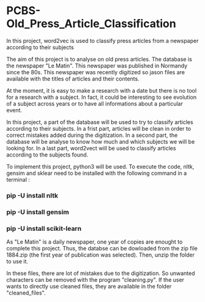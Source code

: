 # PCBS-Old_Press_Article_Classification
In this project, word2vec is used to classify press articles from a newspaper according to their subjects

The aim of this project is to analyse on old press articles. The database is the newspaper "Le Matin". This newspaper was published in Normandy since the 80s. This newspaper was recently digitized so jason files are available with the titles of articles and their contents. 

At the moment, it is easy to make a research with a date but there is no tool for a research with a subject. In fact, it could be interesting to see evolution of a subject across years or to have all informations about a particular event.

In this project, a part of the database will be used to try to classify articles according to their subjects. In a frist part, articles will be clean in order to correct mistakes added during the digitization. In a second part, the database will be analyse to know how much and which subjects we will be looking for. In a last part, word2vect will be used to classify articles according to the subjects found. 

To implement this project, python3 will be used. To execute the code, nltk, gensim and sklear need to be installed with the following command in a terminal :
### pip -U install nltk
### pip -U install gensim
### pip -U install scikit-learn

As "Le Matin" is a daily newspaper, one year of copies are enought to complete this project. Thus, the databse can be dowloaded from the zip file 1884.zip (the first year of publication was selected). Then, unzip the folder to use it.

In these files, there are lot of mistakes due to the digitization. So unwanted characters can be removed with the program "cleaning.py". If the user wants to directly use cleaned files, they are available in the folder "cleaned_files". 
